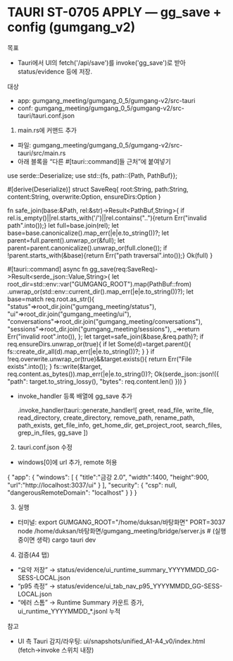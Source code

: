 # TAURI ST-0705 APPLY — gg_save + config (gumgang_v2)

목표
- Tauri에서 UI의 fetch('/api/save')를 invoke('gg_save')로 받아 status/evidence 등에 저장.

대상
- app: gumgang_meeting/gumgang_0_5/gumgang-v2/src-tauri
- conf: gumgang_meeting/gumgang_0_5/gumgang-v2/src-tauri/tauri.conf.json

1) main.rs에 커맨드 추가
- 파일: gumgang_meeting/gumgang_0_5/gumgang-v2/src-tauri/src/main.rs
- 아래 블록을 “다른 #[tauri::command]들 근처”에 붙여넣기

use serde::Deserialize;
use std::{fs, path::{Path, PathBuf}};

#[derive(Deserialize)]
struct SaveReq{ root:String, path:String, content:String, overwrite:Option<bool>, ensureDirs:Option<bool> }

fn safe_join(base:&Path, rel:&str)->Result<PathBuf,String>{
  if rel.is_empty()||rel.starts_with('/')||rel.contains(".."){return Err("invalid path".into());}
  let full=base.join(rel);
  let base=base.canonicalize().map_err(|e|e.to_string())?;
  let parent=full.parent().unwrap_or(&full);
  let parent=parent.canonicalize().unwrap_or(full.clone());
  if !parent.starts_with(&base){return Err("path traversal".into());}
  Ok(full)
}

#[tauri::command]
async fn gg_save(req:SaveReq)->Result<serde_json::Value,String>{
  let root_dir=std::env::var("GUMGANG_ROOT").map(PathBuf::from)
    .unwrap_or(std::env::current_dir().map_err(|e|e.to_string())?);
  let base=match req.root.as_str(){
    "status"=>root_dir.join("gumgang_meeting/status"),
    "ui"=>root_dir.join("gumgang_meeting/ui"),
    "conversations"=>root_dir.join("gumgang_meeting/conversations"),
    "sessions"=>root_dir.join("gumgang_meeting/sessions"),
    _=>return Err("invalid root".into()),
  };
  let target=safe_join(&base,&req.path)?;
  if req.ensureDirs.unwrap_or(true){ if let Some(d)=target.parent(){ fs::create_dir_all(d).map_err(|e|e.to_string())?; } }
  if !req.overwrite.unwrap_or(true)&&target.exists(){ return Err("File exists".into()); }
  fs::write(&target, req.content.as_bytes()).map_err(|e|e.to_string())?;
  Ok(serde_json::json!({ "path": target.to_string_lossy(), "bytes": req.content.len() }))
}

- invoke_handler 등록 배열에 gg_save 추가

    .invoke_handler(tauri::generate_handler![
        greet, read_file, write_file, read_directory, create_directory,
        remove_path, rename_path, path_exists, get_file_info, get_home_dir,
        get_project_root, search_files, grep_in_files, gg_save
    ])

2) tauri.conf.json 수정
- windows[0]에 url 추가, remote 허용

{
  "app": {
    "windows": [
      { "title":"금강 2.0", "width":1400, "height":900, "url":"http://localhost:3037/ui" }
    ],
    "security": { "csp": null, "dangerousRemoteDomain": "localhost" }
  }
}

3) 실행
- 터미널:
  export GUMGANG_ROOT="/home/duksan/바탕화면"
  PORT=3037 node /home/duksan/바탕화면/gumgang_meeting/bridge/server.js   # (실행중이면 생략)
  cargo tauri dev

4) 검증(A4 탭)
- “요약 저장” → status/evidence/ui_runtime_summary_YYYYMMDD_GG-SESS-LOCAL.json
- “p95 측정” → status/evidence/ui_tab_nav_p95_YYYYMMDD_GG-SESS-LOCAL.json
- “에러 스톰” → Runtime Summary 카운트 증가, ui_runtime_YYYYMMDD_*.jsonl 누적

참고
- UI 측 Tauri 감지/라우팅: ui/snapshots/unified_A1-A4_v0/index.html (fetch→invoke 스위치 내장)